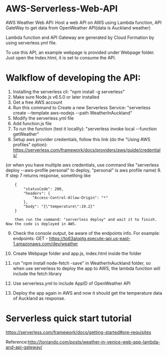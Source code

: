 # AWS-Serverless-Web-API
AWS Weather Web API: Host a web API on AWS using Lambda function, API GateWay to get data from OpenWeather API(data is Auckland weather)

Lambda function and API Gateway are generated by Cloud Formation by using serverless.yml file.

To use this API, an example webpage is provided under Webpage folder. Just open the Index.html, it is set to consume the API.

# Walkflow of developing the API:
1. Installing the serverless cli:
    "npm install -g serverless"
2. Make sure Node.js v6.5.0 or later installed
3. Get a free AWS account
4. Run this command to Create a new Serverless Service: "serverless create --template aws-nodejs --path WeatherInAuckland"
5. Modify the serverless.yml file 
6. Add function.js file
7. To run the function (test it locallly): "serverless invoke local --function getWeather"
8. Setup aws provider credentials, follow this link (do the "Using AWS profiles" option): https://serverless.com/framework/docs/providers/aws/guide/credentials/

(or when you have multiple aws credentials, use command like "serverless deploy --aws-profile personal" to deploy, "personal" is aws profile name)
9. If step 7 returns response, something like

        {
            "statusCode": 200,
            "headers": {
                "Access-Control-Allow-Origin": "*"
            },
            "body": "{\"temperature\":19.2}"
        }

        then run the command: "serverless deploy" and wait it to finish. Now the code is deployed in AWS.
9. Check the console output, be aware of the endpoints info. For example: 
endpoints:
  GET - https://tp63aloptg.execute-api.us-east-1.amazonaws.com/dev/weather

10. Create Webpage folder and app.js, index.html inside the folder
11. run "npm install node-fetch -save" in WeatherInAuckland folder, so when use serverless to deploy the app to AWS, the lambda function will include the fetch library

12. Use serverless.yml to include AppID of OpenWeather API
13. Deploy the app again in AWS and now it should get the temperature data of Auckland as response.

# Serverless quick start tutorial
https://serverless.com/framework/docs/getting-started#pre-requisites

Reference:http://toniando.com/posts/weather-in-venice-web-app-lambda-and-api-gateway/ 


